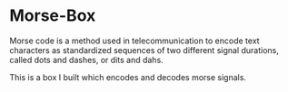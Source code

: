 # Morse-Box

Morse code is a method used in telecommunication to encode text characters as standardized sequences of two different signal durations, called dots and dashes, or dits and dahs.

This is a box I built which encodes and decodes morse signals.
